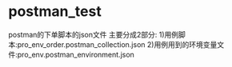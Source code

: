 # postman_test
postman的下单脚本的json文件
主要分成2部分:
1)用例脚本:pro_env_order.postman_collection.json
2)用例用到的环境变量文件:pro_env.postman_environment.json

